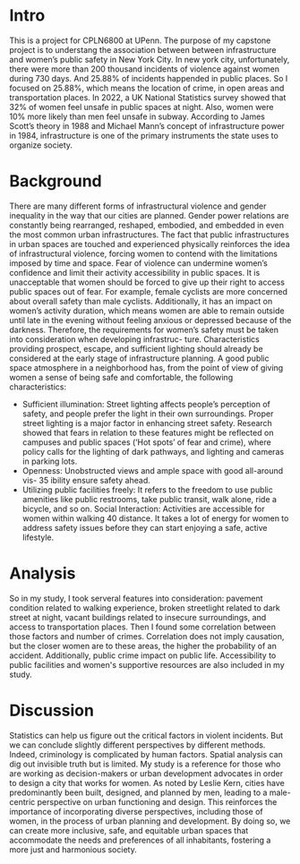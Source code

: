 # Intro

This is a project for CPLN6800 at UPenn. The purpose of my capstone project is to understang the association between between infrastructure and women’s public safety in New York City. In new york city, unfortunately, there were more than 200 thousand incidents of violence against women during 730 days. And 25.88% of incidents happended in public places. So I focused on 25.88%, which means the location of crime, in open areas and transportation places. In 2022, a UK National Statistics survey showed that 32% of women feel unsafe in public spaces at night. Also, women were 10% more likely than men feel unsafe in subway. According to James Scott’s theory in 1988 and Michael Mann’s concept of infrastructure power in 1984, infrastructure is one of the primary instruments the state uses to organize society.

# Background
There are many different forms of infrastructural violence and gender inequality in the way that our cities are planned. Gender power relations are constantly being rearranged, reshaped, embodied, and embedded in even the most common urban infrastructures. The fact that public infrastructures in urban spaces are touched and experienced physically reinforces the idea of infrastructural violence, forcing women to contend with the limitations imposed by time and space. Fear of violence can undermine women’s confidence and limit their activity accessibility in public spaces. It is unacceptable that women should be forced to give up their right to access public spaces out of fear. For example, female cyclists are more concerned about overall safety than male cyclists. Additionally, it has an impact on women’s activity duration, which means women are able to remain outside until late in the evening without feeling anxious or depressed because of the darkness. Therefore, the requirements for women’s safety must be taken into consideration when developing infrastruc- ture. Characteristics providing prospect, escape, and sufficient lighting should already be considered at the early stage of infrastructure planning. A good public space atmosphere in a neighborhood has, from the point of view of giving women a sense of being safe and comfortable, the following characteristics:
- Sufficient illumination: Street lighting affects people’s perception of safety, and people prefer the light in their own surroundings. Proper street lighting is a major factor in enhancing street safety. Research showed that fears in relation to these features might be reflected on campuses and public spaces (‘Hot spots’ of fear and crime), where policy calls for the lighting of dark pathways, and lighting and cameras in parking lots.
- Openness: Unobstructed views and ample space with good all-around vis- 35 ibility ensure safety ahead.
- Utilizing public facilities freely: It refers to the freedom to use public amenities like public restrooms, take public transit, walk alone, ride a bicycle, and so on.
Social Interaction: Activities are accessible for women within walking 40 distance. It takes a lot of energy for women to address safety issues before they
can start enjoying a safe, active lifestyle.

# Analysis
So in my study, I took serveral features into consideration: pavement condition related to walking experience, broken streetlight related to dark street at night, vacant buildings related to insecure surroundings, and access to transportation places. Then I found some correlation between those factors and number of crimes. Correlation does not imply causation, but the closer women are to these areas, the higher the probability of an accident. Additionally, public crime impact on public life. Accessibility to public facilities and women's supportive resources are also included in my study. 

# Discussion
Statistics can help us figure out the critical factors in violent incidents. But we can conclude slightly different perspectives by different methods. Indeed, criminology is complicated by human factors. Spatial analysis can dig out invisible truth but is limited. My study is a reference for those who are working as decision-makers or urban development advocates in order to design a city that works for women. As noted by Leslie Kern, cities have predominantly been built, designed, and planned by men, leading to a male-centric perspective on urban functioning and design. This reinforces the importance of incorporating diverse perspectives, including those of women, in the process of urban planning and development. By doing so, we can create more inclusive, safe, and equitable urban spaces that accommodate the needs and preferences of all inhabitants, fostering a more just and harmonious society.
